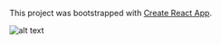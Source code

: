 This project was bootstrapped with [Create React App](https://github.com/facebook/create-react-app).

![alt text](https://user-images.githubusercontent.com/13487972/95783856-57d20c80-0cf0-11eb-8421-e934cfac25f7.png)


